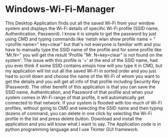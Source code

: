 # Windows-Wi-Fi-Manager
This Desktop Application finds out all the saved Wi-Fi from your window system and displays the Wi-Fi details of specific Wi-Fi profile (SSID name, Authentication, Password). I know it is simple to get the password by just using CMD and typing commands like 'netsh wlan show profile name = "&lt;profile name>" key=clear" but that's not everyone is familiar with and you have to manually type the SSID name of the profile and for some profile like 'Mr.N=" you will get the result 'Profile "Mr. N=key=clear" is not found on the system'. The issue with this profile is '=' at the end of the SSID name, had you ever think if some SSID contains emojis how will you type it in CMD, but my application will list out all the saved Wi-Fi in sorted order and you just had to scroll down and choose the name of the Wi-Fi of whom you want to get the details and you will get all info of that profile including Security Key (Password). The other benefit of this application is that you can save the SSID name, Authentication, and Password of that profile and when your system comes in Wi-Fi range of that profile, it will automatically get connected to that network. If your system is flooded with too much of Wi-Fi profiles, without going to CMD and selecting the SSID name and then typing dozens of command, you can delete in one click by selecting the Wi-Fi profile in the list and press delete button. Download and install the application and you will know what I want to say. The Application code is in python programming language and I use Tkinter GUI framework.
